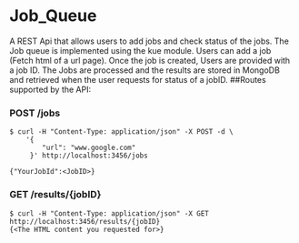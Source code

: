 # Job_Queue
A REST Api that allows users to add jobs and check status of the jobs.
The Job queue is implemented using the kue module.
Users can add a job (Fetch html of a url page). Once the job is created, Users are provided with a job ID.
The Jobs are processed and the results are stored in MongoDB and retrieved when the user requests for status of a jobID.
##Routes supported by the API:
### POST /jobs 
    $ curl -H "Content-Type: application/json" -X POST -d \
        '{
            "url": "www.google.com"
         }' http://localhost:3456/jobs
    
    {"YourJobId":<JobID>}
### GET /results/{jobID}
    $ curl -H "Content-Type: application/json" -X GET http://localhost:3456/results/{jobID}
    {<The HTML content you requested for>}

